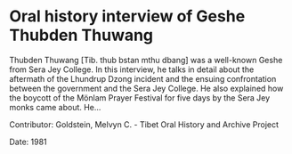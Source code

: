 # Oral history interview of Geshe Thubden Thuwang  
Thubden Thuwang [Tib. thub bstan mthu dbang] was a well-known Geshe from Sera Jey College. In this interview, he talks in detail about the aftermath of the Lhundrup Dzong incident and the ensuing confrontation between the government and the Sera Jey College. He also explained how the boycott of the Mönlam Prayer Festival for five days by the Sera Jey monks came about. He... 

Contributor: Goldstein, Melvyn C. - Tibet Oral History and Archive Project  

Date:
1981  

